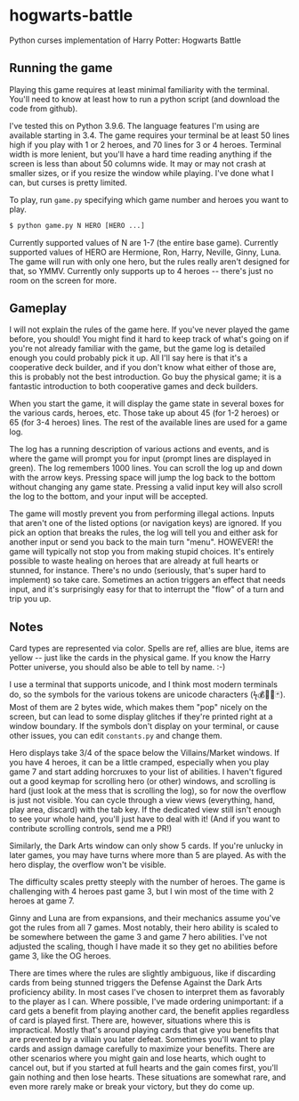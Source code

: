 # hogwarts-battle
Python curses implementation of Harry Potter: Hogwarts Battle

## Running the game
Playing this game requires at least minimal familiarity with the terminal.
You'll need to know at least how to run a python script (and download the code
from github).

I've tested this on Python 3.9.6. The language features I'm using are available
starting in 3.4. The game requires your terminal be at least 50 lines high if
you play with 1 or 2 heroes, and 70 lines for 3 or 4 heroes. Terminal width is
more lenient, but you'll have a hard time reading anything if the screen is
less than about 50 columns wide. It may or may not crash at smaller sizes, or
if you resize the window while playing. I've done what I can, but curses is
pretty limited.

To play, run `game.py` specifying which game number and heroes you want to play.

```bash
$ python game.py N HERO [HERO ...]
```

Currently supported values of N are 1-7 (the entire base game). Currently
supported values of HERO are Hermione, Ron, Harry, Neville, Ginny, Luna. The
game will run with only one hero, but the rules really aren't designed for
that, so YMMV. Currently only supports up to 4 heroes -- there's just no room
on the screen for more.

## Gameplay
I will not explain the rules of the game here. If you've never played the game
before, you should! You might find it hard to keep track of what's going on if
you're not already familiar with the game, but the game log is detailed enough
you could probably pick it up. All I'll say here is that it's a cooperative
deck builder, and if you don't know what either of those are, this is probably
not the best introduction. Go buy the physical game; it is a fantastic
introduction to both cooperative games and deck builders.

When you start the game, it will display the game state in several boxes for
the various cards, heroes, etc. Those take up about 45 (for 1-2 heroes) or 65
(for 3-4 heroes) lines. The rest of the available lines are used for a game
log.

The log has a running description of various actions and events, and is where
the game will prompt you for input (prompt lines are displayed in green). The
log remembers 1000 lines. You can scroll the log up and down with the arrow
keys. Pressing space will jump the log back to the bottom without changing any
game state. Pressing a valid input key will also scroll the log to the bottom,
and your input will be accepted.

The game will mostly prevent you from performing illegal actions. Inputs that
aren't one of the listed options (or navigation keys) are ignored. If you pick
an option that breaks the rules, the log will tell you and either ask for
another input or send you back to the main turn "menu". HOWEVER! the game will
typically not stop you from making stupid choices. It's entirely possible to
waste healing on heroes that are already at full hearts or stunned, for
instance. There's no undo (seriously, that's super hard to implement) so take
care. Sometimes an action triggers an effect that needs input, and it's
surprisingly easy for that to interrupt the "flow" of a turn and trip you up.

## Notes
Card types are represented via color. Spells are ref, allies are blue, items
are yellow -- just like the cards in the physical game. If you know the Harry
Potter universe, you should also be able to tell by name. :-)

I use a terminal that supports unicode, and I think most modern terminals do,
so the symbols for the various tokens are unicode characters (ϟ💰💜💀🃏). Most
of them are 2 bytes wide, which makes them "pop" nicely on the screen, but can
lead to some display glitches if they're printed right at a window boundary. If
the symbols don't display on your terminal, or cause other issues, you can edit
`constants.py` and change them.

Hero displays take 3/4 of the space below the Villains/Market windows. If you
have 4 heroes, it can be a little cramped, especially when you play game 7 and
start adding horcruxes to your list of abilities. I haven't figured out a good
keymap for scrolling hero (or other) windows, and scrolling is hard (just look
at the mess that is scrolling the log), so for now the overflow is just not
visible. You can cycle through a view views (everything, hand, play area,
discard) with the tab key. If the dedicated view still isn't enough to see your
whole hand, you'll just have to deal with it! (And if you want to contribute
scrolling controls, send me a PR!)

Similarly, the Dark Arts window can only show 5 cards. If you're unlucky in
later games, you may have turns where more than 5 are played. As with the hero
display, the overflow won't be visible.

The difficulty scales pretty steeply with the number of heroes. The game is
challenging with 4 heroes past game 3, but I win most of the time with 2 heroes
at game 7.

Ginny and Luna are from expansions, and their mechanics assume you've got the
rules from all 7 games. Most notably, their hero ability is scaled to be
somewhere between the game 3 and game 7 hero abilities. I've not adjusted the
scaling, though I have made it so they get no abilities before game 3, like the
OG heroes.

There are times where the rules are slightly ambiguous, like if discarding
cards from being stunned triggers the Defense Against the Dark Arts proficiency
ability. In most cases I've chosen to interpret them as favorably to the player
as I can. Where possible, I've made ordering unimportant: if a card gets a
benefit from playing another card, the benefit applies regardless of card is
played first. There are, however, situations where this is impractical. Mostly
that's around playing cards that give you benefits that are prevented by a
villain you later defeat. Sometimes you'll want to play cards and assign damage
carefully to maximize your benefits. There are other scenarios where you might
gain and lose hearts, which ought to cancel out, but if you started at full
hearts and the gain comes first, you'll gain nothing and then lose hearts.
These situations are somewhat rare, and even more rarely make or break your
victory, but they do come up.
